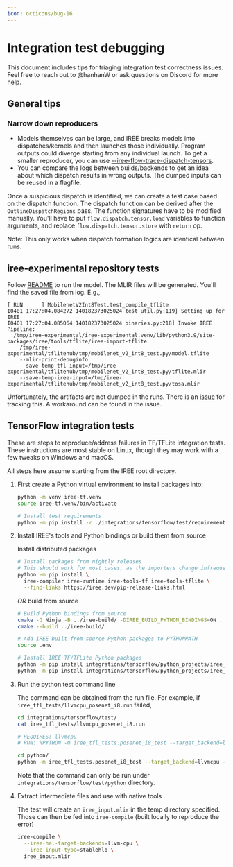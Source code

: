 ```yaml
---
icon: octicons/bug-16
---
```


# Integration test debugging

This document includes tips for triaging integration test correctness issues.
Feel free to reach out to @hanhanW or ask questions on Discord for more help.

## General tips

### Narrow down reproducers

* Models themselves can be large, and IREE breaks models into dispatches/kernels
and then launches those individually. Program outputs could diverge starting
from any individual launch. To get a smaller reproducer, you can use
[--iree-flow-trace-dispatch-tensors](../general/developer-overview.md#-iree-flow-trace-dispatch-tensors).
* You can compare the logs between builds/backends to get an idea about which
dispatch results in wrong outputs. The dumped inputs can be reused in a
flagfile.

Once a suspicious dispatch is identified, we can create a test case based on
the dispatch function. The dispatch function can be derived after the
`OutlineDispatchRegions` pass. The function signatures have to be modified
manually. You'll have to put `flow.dispatch.tensor.load` variables to function
arguments, and replace `flow.dispatch.tensor.store` with `return` op.

Note: This only works when dispatch formation logics are identical between runs.

## iree-experimental repository tests

Follow [README](https://github.com/iree-org/iree-experimental#readme) to run the
model. The MLIR files will be generated. You'll find the saved file from log.
E.g.,

``` shell
[ RUN      ] MobilenetV2Int8Test.test_compile_tflite
I0401 17:27:04.084272 140182373025024 test_util.py:119] Setting up for IREE
I0401 17:27:04.085064 140182373025024 binaries.py:218] Invoke IREE Pipeline:
  /tmp/iree-experimental/iree-experimental.venv/lib/python3.9/site-packages/iree/tools/tflite/iree-import-tflite
    /tmp/iree-experimental/tflitehub/tmp/mobilenet_v2_int8_test.py/model.tflite
    --mlir-print-debuginfo
    --save-temp-tfl-input=/tmp/iree-experimental/tflitehub/tmp/mobilenet_v2_int8_test.py/tflite.mlir
    --save-temp-iree-input=/tmp/iree-experimental/tflitehub/tmp/mobilenet_v2_int8_test.py/tosa.mlir
```

Unfortunately, the artifacts are not dumped in the runs. There is an
[issue](https://github.com/iree-org/iree/issues/8756) for tracking this. A
workaround can be found in the issue.

## TensorFlow integration tests

These are steps to reproduce/address failures in TF/TFLite integration tests.
These instructions are most stable on Linux, though they may work with a few
tweaks on Windows and macOS.

All steps here assume starting from the IREE root directory.

1. First create a Python virtual environment to install packages into:

    ```bash
    python -m venv iree-tf.venv
    source iree-tf.venv/bin/activate

    # Install test requirements
    python -m pip install -r ./integrations/tensorflow/test/requirements.txt
    ```

2. Install IREE's tools and Python bindings or build them from source

    Install distributed packages

    ```bash
    # Install packages from nightly releases
    # This should work for most cases, as the importers change infrequently
    python -m pip install \
      iree-compiler iree-runtime iree-tools-tf iree-tools-tflite \
      --find-links https://iree.dev/pip-release-links.html
    ```

    _OR_ build from source

    ```bash
    # Build Python bindings from source
    cmake -G Ninja -B ../iree-build/ -DIREE_BUILD_PYTHON_BINDINGS=ON .
    cmake --build ../iree-build/

    # Add IREE built-from-source Python packages to PYTHONPATH
    source .env

    # Install IREE TF/TFLite Python packages
    python -m pip install integrations/tensorflow/python_projects/iree_tf
    python -m pip install integrations/tensorflow/python_projects/iree_tflite
    ```

3. Run the python test command line

    The command can be obtained from the run file. For example, if
    `iree_tfl_tests/llvmcpu_posenet_i8.run` failed,

    ```bash
    cd integrations/tensorflow/test/
    cat iree_tfl_tests/llvmcpu_posenet_i8.run

    # REQUIRES: llvmcpu
    # RUN: %PYTHON -m iree_tfl_tests.posenet_i8_test --target_backend=llvmcpu --artifacts_dir=%t

    cd python/
    python -m iree_tfl_tests.posenet_i8_test --target_backend=llvmcpu --artifacts_dir=/tmp/posenet_i8_failure
    ```

    Note that the command can only be run under
    `integrations/tensorflow/test/python` directory.

4. Extract intermediate files and use with native tools

    The test will create an `iree_input.mlir` in the temp directory specified.
    Those can then be fed into `iree-compile` (built locally to reproduce the
    error)

    ```bash
    iree-compile \
      --iree-hal-target-backends=llvm-cpu \
      --iree-input-type=stablehlo \
      iree_input.mlir
    ```
